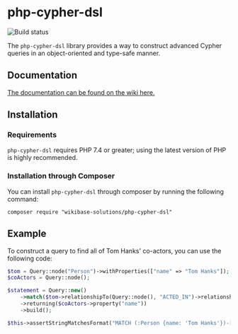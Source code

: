 # php-cypher-dsl

![Build
status](https://github.com/WikibaseSolutions/php-cypher-dsl/actions/workflows/main.yml/badge.svg)

The `php-cypher-dsl` library provides a way to construct advanced Cypher
queries in an object-oriented and type-safe manner.

## Documentation

[The documentation can be found on the wiki
here.](https://github.com/WikibaseSolutions/php-cypher-dsl/wiki)

## Installation

### Requirements

`php-cypher-dsl` requires PHP 7.4 or greater; using the latest version of PHP
is highly recommended.

### Installation through Composer

You can install `php-cypher-dsl` through composer by running the following
command:

```
composer require "wikibase-solutions/php-cypher-dsl"
```

## Example

To construct a query to find all of Tom Hanks' co-actors, you can use the
following code:

```php
$tom = Query::node("Person")->withProperties(["name" => "Tom Hanks"]);
$coActors = Query::node();

$statement = Query::new()
    ->match($tom->relationshipTo(Query::node(), "ACTED_IN")->relationshipFrom($coActors, "ACTED_IN"))
    ->returning($coActors->property("name"))
    ->build();

$this->assertStringMatchesFormat("MATCH (:Person {name: 'Tom Hanks'})-[:ACTED_IN]->()<-[:ACTED_IN]-(%s) RETURN %s.name", $statement);
```
